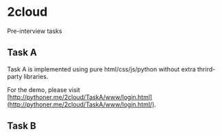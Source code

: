 # 2cloud

Pre-interview tasks

## Task A

Task A is implemented using pure html/css/js/python without 
extra thrird-party libraries.

For the demo, please visit [http://pythoner.me/2cloud/TaskA/www/login.html](http://pythoner.me/2cloud/TaskA/www/login.html/).

## Task B
